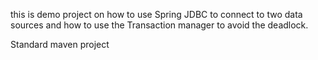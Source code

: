 this is demo project on how to use Spring JDBC to connect to two data sources
and how to use the Transaction manager to avoid the deadlock.

Standard maven project
